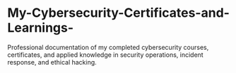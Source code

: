 # My-Cybersecurity-Certificates-and-Learnings-
Professional documentation of my completed cybersecurity courses, certificates, and applied knowledge in security operations, incident response, and ethical hacking.
